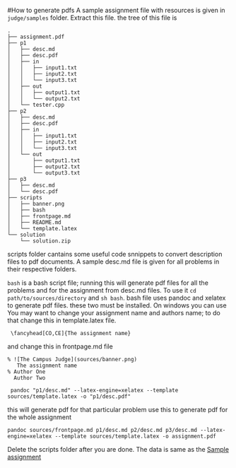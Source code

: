 #How to generate pdfs
A sample assignment file with resources is given in `judge/samples` folder.
Extract this file. the tree of this file is 
```
.
├── assignment.pdf
├── p1
│   ├── desc.md
│   ├── desc.pdf
│   ├── in
│   │   ├── input1.txt
│   │   ├── input2.txt
│   │   └── input3.txt
│   ├── out
│   │   ├── output1.txt
│   │   └── output2.txt
│   └── tester.cpp
├── p2
│   ├── desc.md
│   ├── desc.pdf
│   ├── in
│   │   ├── input1.txt
│   │   ├── input2.txt
│   │   └── input3.txt
│   └── out
│       ├── output1.txt
│       ├── output2.txt
│       └── output3.txt
├── p3
│   ├── desc.md
│   └── desc.pdf
├── scripts
│   ├── banner.png
│   ├── bash
│   ├── frontpage.md
│   ├── README.md
│   └── template.latex
└── solution
    └── solution.zip

```
scripts folder cantains some useful code snnippets to convert description files to pdf documents. A sample desc.md file is given for all problems in their respective folders.

 `bash` is a bash script file; running this will generate pdf files for all the problems and for the assignment from desc.md files. To use it `cd path/to/sources/directory` and  `sh bash`. bash file uses pandoc and xelatex to generate pdf files. these two must be installed. On windows you can use
 You may want to change your assignment name and authors name; to do that
 change this in template.latex file.
```
 \fancyhead[CO,CE]{The assignment name}
```
and change this in frontpage.md file 
```
% ![The Campus Judge](sources/banner.png)    
   The assignment name
% Author One
  Author Two
```

```
 pandoc "p1/desc.md" --latex-engine=xelatex --template sources/template.latex -o "p1/desc.pdf"
```

this will generate pdf for that particular problem
use this to generate pdf for the whole assignment

```
pandoc sources/frontpage.md p1/desc.md p2/desc.md p3/desc.md --latex-engine=xelatex --template sources/template.latex -o assignment.pdf
```
Delete the scripts folder after you are done. The data is same as the [Sample assignment](sample_assignment.md)
